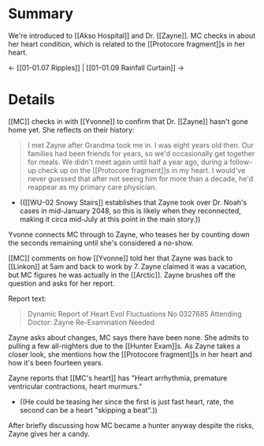 # Summary
We're introduced to [[Akso Hospital]] and Dr. [[Zayne]]. MC checks in about her heart condition, which is related to the [[Protocore fragment]]s in her heart.

← [[01-01.07 Ripples]] | [[01-01.09 Rainfall Curtain]] →
# Details
[[MC]] checks in with [[Yvonne]] to confirm that Dr. [[Zayne]] hasn't gone home yet. She reflects on their history:
> I met Zayne after Grandma took me in. I was eight years old then.
> Our families had been friends for years, so we'd occasionally get together for meals.
> We didn't meet again until half a year ago, during a follow-up check up on the [[Protocore fragment]]s in my heart.
> I would've never guessed that after not seeing him for more than a decade, he'd reappear as my primary care physician.
* (([[WU-02 Snowy Stairs]] establishes that Zayne took over Dr. Noah's cases in mid-January 2048, so this is likely when they reconnected, making it circa mid-July at this point in the main story.))

Yvonne connects MC through to Zayne, who teases her by counting down the seconds remaining until she's considered a no-show.

[[MC]] comments on how [[Yvonne]] told her that Zayne was back to [[Linkon]] at 5am and back to work by 7. Zayne claimed it was a vacation, but MC figures he was actually in the [[Arctic]]. Zayne brushes off the question and asks for her report.

Report text:
> Dynamic Report of Heart Evol Fluctuations
> No 0327685
> Attending Doctor: Zayne
> Re-Examination Needed

Zayne asks about changes, MC says there have been none. She admits to pulling a few all-nighters due to the [[Hunter Exam]]s. As Zayne takes a closer look, she mentions how the [[Protocore fragment]]s in her heart and how it's been fourteen years.

Zayne reports that [[MC's heart]] has "Heart arrhythmia, premature ventricular contractions, heart murmurs."
* ((He could be teasing her since the first is just fast heart, rate, the second can be a heart "skipping a beat".))

After briefly discussing how MC became a hunter anyway despite the risks, Zayne gives her a candy.